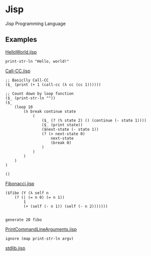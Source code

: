 # Jisp
Jisp Programming Language

## Examples

[HelloWorld.jisp](Examples/HelloWorld.jisp)
```
print-str-ln "Hello, world!"
```

[Call-CC.jisp](Examples/Call-CC.jisp)
```
;; Basiclly Call-CC
($_ (print (+ 1 (call-cc (λ cc (cc 1))))))

;; Count down by loop function
($_ (print-str-ln ""))
($_ 
	(loop 10 
		(λ break continue state 
			(	
				($_ (? (% state 2) () (continue (- state 1))))
				($_ (print state))
				($next-state (- state 1))
				(? (> next-state 0)
					next-state
					(break 0) 
				) 
			) 
		)
	)
)

()

```

[Fibonacci.jisp](Examples/Fibonacci.jisp)
```
($fibo (Y (λ self n 
    (? (| (= n 0) (= n 1)) 
        1
        (+ (self (- n 1)) (self (- n 2)))))))


generate 20 fibo
```

[PrintCommandLineArguments.jisp](Examples/PrintCommandLineArguments.jisp)
```
ignore (map print-str-ln argv)
```

[stdlib.jisp](Jisp/stdlib.jisp)
